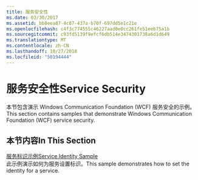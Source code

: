 ```yaml
---
title: 服务安全性
ms.date: 03/30/2017
ms.assetid: bb8eea87-4c87-437a-b70f-697dd5e1c21e
ms.openlocfilehash: c4f3c774555c46227aad0e0cc261fe51eeb75a1b
ms.sourcegitcommit: c93fd5139f9efcf6db514e3474301738a6d1d649
ms.translationtype: MT
ms.contentlocale: zh-CN
ms.lasthandoff: 10/27/2018
ms.locfileid: "50194444"
---
```

# <a name="service-security"></a><span data-ttu-id="63082-102">服务安全性</span><span class="sxs-lookup"><span data-stu-id="63082-102">Service Security</span></span>
<span data-ttu-id="63082-103">本节包含演示 Windows Communication Foundation (WCF) 服务安全的示例。</span><span class="sxs-lookup"><span data-stu-id="63082-103">This section contains samples that demonstrate Windows Communication Foundation (WCF) service security.</span></span>  
  
## <a name="in-this-section"></a><span data-ttu-id="63082-104">本节内容</span><span class="sxs-lookup"><span data-stu-id="63082-104">In This Section</span></span>  
 [<span data-ttu-id="63082-105">服务标识示例</span><span class="sxs-lookup"><span data-stu-id="63082-105">Service Identity Sample</span></span>](../../../../docs/framework/wcf/samples/service-identity-sample.md)  
 <span data-ttu-id="63082-106">此示例演示如何为服务设置标识。</span><span class="sxs-lookup"><span data-stu-id="63082-106">This sample demonstrates how to set the identity for a service.</span></span>

